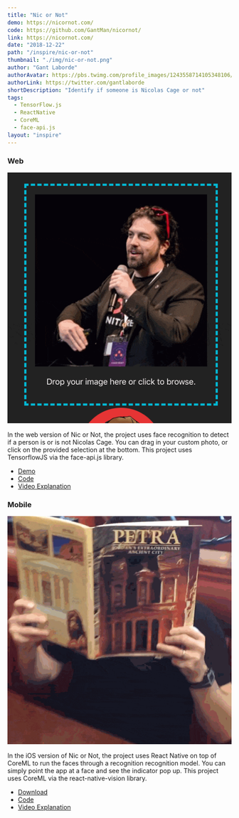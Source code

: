 ```yaml
---
title: "Nic or Not"
demo: https://nicornot.com/
code: https://github.com/GantMan/nicornot/
link: https://nicornot.com/
date: "2018-12-22"
path: "/inspire/nic-or-not"
thumbnail: "./img/nic-or-not.png"
author: "Gant Laborde"
authorAvatar: https://pbs.twimg.com/profile_images/1243558714105348106/aQbiDdVd_400x400.jpg
authorLink: https://twitter.com/gantlaborde
shortDescription: "Identify if someone is Nicolas Cage or not"
tags:
  - TensorFlow.js
  - ReactNative
  - CoreML
  - face-api.js
layout: "inspire"
---
```


### Web

![Animation](./img/nic_web.gif)

In the web version of Nic or Not, the project uses face recognition to detect if a person is or is not Nicolas Cage. You can drag in your custom photo, or click on the provided selection at the bottom.
This project uses TensorflowJS via the face-api.js library.

- [Demo](https://nicornot.com/)
- [Code](https://github.com/GantMan/nicornot/tree/master/nicornotcom)
- [Video Explanation](https://www.youtube.com/watch?v=PNEDvkKcXf0&list=PLz8Iz-Fnk_eTpvd49Sa77NiF8Uqq5Iykx&index=2)

### Mobile

![Animation](./img/nic_mobile.gif)

In the iOS version of Nic or Not, the project uses React Native on top of CoreML to run the faces through a recognition recognition model. You can simply point the app at a face and see the indicator pop up.
This project uses CoreML via the react-native-vision library.

- [Download](https://itunes.apple.com/us/app/nic-or-not/id1437819644?ls=1&mt=8)
- [Code](https://github.com/GantMan/nicornot/tree/master/NicOrNotApp)
- [Video Explanation](https://www.youtube.com/watch?v=sVXHsJsCOyU&ab_channel=Byteconf)
